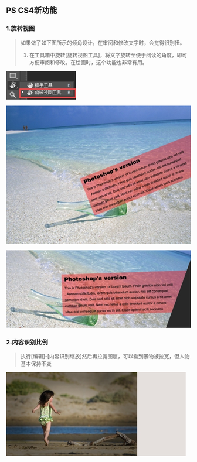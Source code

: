 ## PS CS4新功能

### 1.旋转视图

> 如果做了如下图所示的倾角设计，在审阅和修改文字时，会觉得很别扭。
>
> 1. 在工具箱中旋转\[旋转视图工具\]，将文字旋转至便于阅读的角度，即可方便审阅和修改。在绘画时，这个功能也非常有用。

![](/assets/旋转视图.jpg)

![](/assets/旋转视图2.jpg)

![](/assets/旋转视图3.jpg)

### 2.内容识别比例

> 执行\[编辑\]-\[内容识别缩放\]然后再拉宽图层，可以看到景物被拉宽，但人物基本保持不变



![](/assets/内容识别缩放.jpg)



